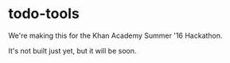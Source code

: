 # todo-tools

We're making this for the Khan Academy Summer '16 Hackathon.

It's not built just yet, but it will be soon.

